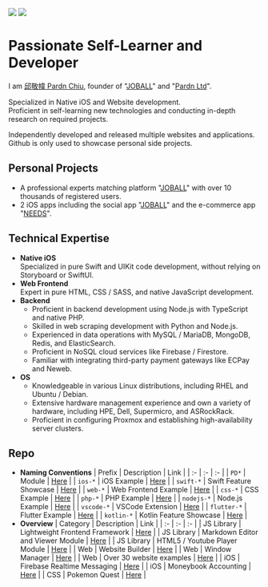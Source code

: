 [![](https://img.shields.io/badge/read-pricing-44dd44)](https://github.com/pardnchiu/pardnchiu/blob/main/price.zh.md) [![](https://img.shields.io/badge/點擊查看-中文版本-ffffff)](https://github.com/pardnchiu/pardnchiu/blob/main/README.zh.md) 

# Passionate Self-Learner and Developer

I am [邱敬幃 Pardn Chiu](https://linkedin.com/in/pardnchiu), founder of "[JOBALL](https://joball.tw)" and "[Pardn Ltd](https://findbiz.nat.gov.tw/fts/query/QueryBar/queryInit.do?banNo=24924502)".<br>

Specialized in Native iOS and Website development.<br>
Proficient in self-learning new technologies and conducting in-depth research on required projects.<br>

Independently developed and released multiple websites and applications.<br>
Github is only used to showcase personal side projects.

## Personal Projects

- A professional experts matching platform "[JOBALL](https://joball.tw)" with over 10 thousands of registered users.
- 2 iOS apps including the social app "[JOBALL](https://appadvice.com/app/joball-e6-8e-a5-e6-b4-bd/1272878907.amp)" and the e-commerce app "[NEEDS](https://appadvice.com/app/e9-96-8b-e7-ae-b1/1460355322.amp)".

## Technical Expertise

- **Native iOS**<br>
  Specialized in pure Swift and UIKit code development, without relying on Storyboard or SwiftUI.
- **Web Frontend**<br>
  Expert in pure HTML, CSS / SASS, and native JavaScript development.
- **Backend**<br>
   - Proficient in backend development using Node.js with TypeScript and native PHP.
   - Skilled in web scraping development with Python and Node.js.
   - Experienced in data operations with MySQL / MariaDB, MongoDB, Redis, and ElasticSearch.
   - Proficient in NoSQL cloud services like Firebase / Firestore.
   - Familiar with integrating third-party payment gateways like ECPay and Neweb.
- **OS**
   - Knowledgeable in various Linux distributions, including RHEL and Ubuntu / Debian.
   - Extensive hardware management experience and own a variety of hardware, including HPE, Dell, Supermicro, and ASRockRack.
   - Proficient in configuring Proxmox and establishing high-availability server clusters.
 

## Repo 

- **Naming Conventions**
  | Prefix | Description | Link |
  | :- | :- | :- |
  | `PD*` | Module | [Here](https://github.com/pardnchiu?tab=repositories&q=PD) |
  | `ios-*` | iOS Example | [Here](https://github.com/pardnchiu?tab=repositories&q=ios-) |
  | `swift-*` | Swift Feature Showcase | [Here](https://github.com/pardnchiu?tab=repositories&q=swift-) |
  | `web-*` | Web Frontend Example | [Here](https://github.com/pardnchiu?tab=repositories&q=web-) |
  | `css-*` | CSS Example | [Here](https://github.com/pardnchiu?tab=repositories&q=css-) |
  | `php-*` | PHP Example | [Here](https://github.com/pardnchiu?tab=repositories&q=php-) |
  | `nodejs-*` | Node.js Example | [Here](https://github.com/pardnchiu?tab=repositories&q=nodejs-) |
  | `vscode-*` | VSCode Extension | [Here](https://github.com/pardnchiu?tab=repositories&q=vscode-) |
  | `flutter-*` | Flutter Example | [Here](https://github.com/pardnchiu?tab=repositories&q=flutter-) |
  | `kotlin-*` | Kotlin Feature Showcase | [Here](https://github.com/pardnchiu?tab=repositories&q=kotlin-) |
- **Overview**
  | Category | Description | Link |
  | :- | :- | :- |
  | JS Library | Lightweight Frontend Framework | [Here](https://github.com/pardnchiu/PDRenderKit) |
  | JS Library | Markdown Editor and Viewer Module | [Here](https://github.com/pardnchiu/PDMarkdownKit) |
  | JS Library | HTML5 / Youtube Player Module | [Here](https://github.com/pardnchiu/PDPlayerKit) |
  | Web | Website Builder | [Here](https://github.com/pardnchiu/website-builder) |
  | Web | Window Manager | [Here](https://github.com/pardnchiu/pane-desk) |
  | Web | Over 30 website examples | [Here](https://github.com/pardnchiu?tab=repositories&q=web-) |
  | iOS | Firebase Realtime Messaging | [Here](https://github.com/pardnchiu/ios-firebase-messaging) |
  | iOS | Moneybook Accounting | [Here](https://github.com/pardnchiu/ios-moneybook) |
  | CSS | Pokemon Quest | [Here](https://github.com/pardnchiu/css-pokemon-quest) |
